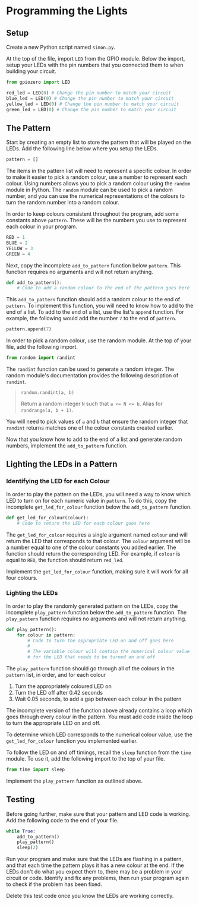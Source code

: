 # Programming the Lights

## Setup

Create a new Python script named `simon.py`.

At the top of the file, import `LED` from the GPIO module. Below the import, setup your LEDs with the pin numbers that you connected them to when building your circuit.

```py
from gpiozero import LED

red_led = LED(0) # Change the pin number to match your circuit
blue_led = LED(0) # Change the pin number to match your circuit
yellow_led = LED(0) # Change the pin number to match your circuit
green_led = LED(0) # Change the pin number to match your circuit
```

## The Pattern

Start by creating an empty list to store the pattern that will be played on the LEDs. Add the following line below where you setup the LEDs.

```py
pattern = []
```

The items in the pattern list will need to represent a specific colour. In order to make it easier to pick a random colour, use a number to represent each colour. Using numbers allows you to pick a random colour using the `random` module in Python. The `random` module can be used to pick a random number, and you can use the numerical representations of the colours to turn the random number into a random colour.

In order to keep colours consistent throughout the program, add some constants above `pattern`. These will be the numbers you use to represent each colour in your program.

```py
RED = 1
BLUE = 2
YELLOW = 3
GREEN = 4
```

Next, copy the incomplete `add_to_pattern` function below `pattern`. This function requires no arguments and will not return anything.

```py
def add_to_pattern():
    # Code to add a random colour to the end of the pattern goes here
```

This `add_to_pattern` function should add a random colour to the end of `pattern`. To implement this function, you will need to know how to add to the end of a list. To add to the end of a list, use the list's `append` function. For example, the following would add the number `7` to the end of `pattern`.

```py
pattern.append(7)
```

In order to pick a random colour, use the random module. At the top of your file, add the following import.

```py
from random import randint
```

The `randint` function can be used to generate a random integer. The random module's documentation provides the following description of `randint`.

> `random.randint(a, b)`
>
> Return a random integer `N` such that `a <= N <= b`. Alias for `randrange(a, b + 1)`.

You will need to pick values of `a` and `b` that ensure the random integer that `randint` returns matches one of the colour constants created earlier.

Now that you know how to add to the end of a list and generate random numbers, implement the `add_to_pattern` function.

## Lighting the LEDs in a Pattern

### Identifying the LED for each Colour

In order to play the pattern on the LEDs, you will need a way to know which LED to turn on for each numeric value in `pattern`. To do this, copy the incomplete `get_led_for_colour` function below the `add_to_pattern` function.

```py
def get_led_for_colour(colour):
    # Code to return the LED for each colour goes here
```

The `get_led_for_colour` requires a single argument named `colour` and will return the LED that corresponds to that colour. The `colour` argument will be a number equal to one of the colour constants you added earlier. The function should return the corresponding LED. For example, if `colour` is equal to `RED`, the function should return `red_led`.

Implement the `get_led_for_colour` function, making sure it will work for all four colours.

### Lighting the LEDs

In order to play the randomly generated pattern on the LEDs, copy the incomplete `play_pattern` function below the `add_to_pattern` function. The `play_pattern` function requires no arguments and will not return anything.

```py
def play_pattern():
    for colour in pattern:
        # Code to turn the appropriate LED on and off goes here
        #
        # The variable colour will contain the numerical colour value
        # for the LED that needs to be turned on and off
```

The `play_pattern` function should go through all of the colours in the `pattern` list, in order, and for each colour

1. Turn the appropriately coloured LED on
2. Turn the LED off after 0.42 seconds
3. Wait 0.05 seconds, to add a gap between each colour in the pattern

The incomplete version of the function above already contains a loop which goes through every colour in the pattern. You must add code inside the loop to turn the appropriate LED on and off.

To determine which LED corresponds to the numerical colour value, use the `get_led_for_colour` function you implemented earlier.

To follow the LED on and off timings, recall the `sleep` function from the `time` module. To use it, add the following import to the top of your file.

```py
from time import sleep
```

Implement the `play_pattern` function as outlined above.

## Testing

Before going further, make sure that your pattern and LED code is working. Add the following code to the end of your file.

```py
while True:
    add_to_pattern()
    play_pattern()
    sleep(2)
```

Run your program and make sure that the LEDs are flashing in a pattern, and that each time the pattern plays it has a new colour at the end. If the LEDs don't do what you expect them to, there may be a problem in your circuit or code. Identify and fix any problems, then run your program again to check if the problem has been fixed.

Delete this test code once you know the LEDs are working correctly.